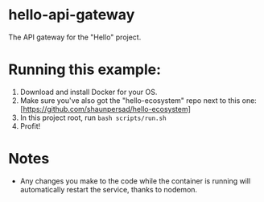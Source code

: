 # hello-api-gateway
The API gateway for the "Hello" project.

# Running this example:
1. Download and install Docker for your OS.
2. Make sure you've also got the "hello-ecosystem" repo next to this one: [https://github.com/shaunpersad/hello-ecosystem]
2. In this project root, run `bash scripts/run.sh`
3. Profit!

# Notes
- Any changes you make to the code while the container is running will automatically restart the service, thanks to nodemon.